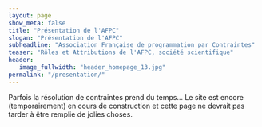 ```yaml
---
layout: page
show_meta: false
title: "Présentation de l'AFPC"
slogan: "Présentation de l'AFPC"
subheadline: "Association Française de programmation par Contraintes"
teaser: "Rôles et Attributions de l'AFPC, société scientifique"
header:
   image_fullwidth: "header_homepage_13.jpg"
permalink: "/presentation/"
---
```


Parfois la résolution de contraintes prend du temps... Le site est encore (temporairement) en cours de construction et cette page ne devrait pas tarder à être remplie de jolies choses.